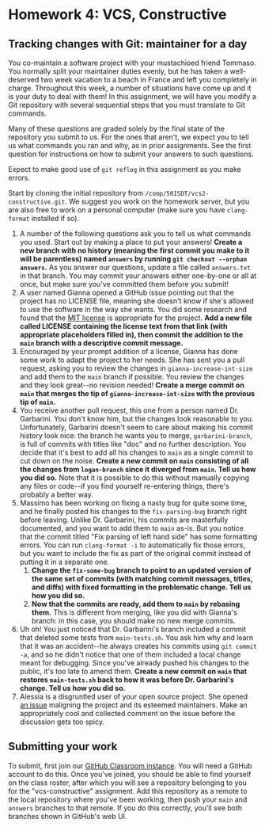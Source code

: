 ---
---
# Homework 4: VCS, Constructive

## Tracking changes with Git: maintainer for a day

You co-maintain a software project with your mustachioed friend Tommaso. You
normally split your maintainer duties evenly, but he has taken a well-deserved
two week vacation to a beach in France and left you completely in charge.
Throughout this week, a number of situations have come up and it is your duty
to deal with them! In this assignment, we will have you modify a Git repository
with several sequential steps that you must translate to Git commands.

Many of these questions are graded solely by the final state of the repository
you submit to us. For the ones that aren't, we expect you to tell us what
commands you ran and why, as in prior assignments. See the first question for
instructions on how to submit your answers to such questions.

Expect to make good use of `git reflog` in this assignment as you make errors.

Start by cloning the initial repository from
`/comp/50ISDT/vcs2-constructive.git`. We suggest you work on the homework
server, but you are also free to work on a personal computer (make sure you
have `clang-format` installed if so).

1. A number of the following questions ask you to tell us what commands you
   used. Start out by making a place to put your answers! **Create a new branch
   with no history (meaning the first commit you make to it will be parentless)
   named `answers` by running `git checkout --orphan answers`.** As you answer
   our questions, update a file called `answers.txt` in that branch. You may
   commit your answers either one-by-one or all at once, but make sure you've
   committed them before you submit!
1. A user named Gianna opened a GitHub issue pointing out that the project has
   no LICENSE file, meaning she doesn't know if she's allowed to use the
   software in the way she wants. You did some research and found that the [MIT
   license](https://choosealicense.com/licenses/mit/) is appropriate for the
   project. **Add a new file called LICENSE containing the license text from
   that link (with appropriate placeholders filled in), then commit the
   addition to the `main` branch with a descriptive commit message.**
1. Encouraged by your prompt addition of a license, Gianna has done some work
   to adapt the project to her needs. She has sent you a pull request, asking
   you to review the changes in `gianna-increase-int-size` and add them to the
   `main` branch if possible. You review the changes and they look great--no
   revision needed! **Create a merge commit on `main` that merges the tip of
   `gianna-increase-int-size` with the previous tip of `main`.**
1. You receive another pull request, this one from a person named Dr.
   Garbarini. You don't know him, but the changes look reasonable to you.
   Unfortunately, Garbarini doesn't seem to care about making his commit
   history look nice: the branch he wants you to merge, `garbarini-branch`, is
   full of commits with titles like "doc" and no further description. You
   decide that it's best to add all his changes to `main` as a single commit to
   cut down on the noise. **Create a new commit on `main` consisting of all the
   changes from `logan-branch` since it diverged from `main`. Tell us how you
   did so.** Note that it is possible to do this without manually copying any
   files or code--if you find yourself re-entering things, there's probably a
   better way.
1. Massimo has been working on fixing a nasty bug for quite some time, and he
   finally posted his changes to the `fix-parsing-bug` branch right before
   leaving. Unlike Dr. Garbarini, his commits are masterfully documented, and
   you want to add them to `main` as-is. But you notice that the commit titled
   "Fix parsing of left hand side" has some formatting errors. You can run
   `clang-format -i` to automatically fix those errors, but you want to include
   the fix as part of the original commit instead of putting it in a separate
   one.
   1. **Change the `fix-some-bug` branch to point to an updated version of the
      same set of commits (with matching commit messages, titles, and diffs)
      with fixed formatting in the problematic change. Tell us how you did
      so.**
   1. **Now that the commits are ready, add them to `main` by rebasing them.**
      This is different from merging, like you did with Gianna's branch: in
      this case, you should make no new merge commits.
1. Uh oh! You just noticed that Dr. Garbarini's branch included a commit that
   deleted some tests from `main-tests.sh`. You ask him why and learn that it
   was an accident--he always creates his commits using `git commit -a`, and so
   he didn't notice that one of them included a local change meant for
   debugging. Since you've already pushed his changes to the public, it's too
   late to amend them. **Create a new commit on `main` that restores
   `main-tests.sh` back to how it was before Dr. Garbarini's change. Tell us
   how you did so.**
1. Alessia is a disgruntled user of your open source project. She opened
   [an issue](04-vcs-constructive-issue.txt) maligning the project and its
   esteemed maintainers. Make an appropriately cool and collected comment on
   the issue before the discussion gets too spicy.

## Submitting your work

To submit, first join our [GitHub Classroom
instance](https://classroom.github.com/a/GJz9jQnu). You will need a GitHub
account to do this. Once you've joined, you should be able to find yourself on
the class roster, after which you will see a repository belonging to you for
the "vcs-constructive" assignment. Add this repository as a remote to the local
repository where you've been working, then push your `main` and `answers`
branches to that remote. If you do this correctly, you'll see both branches
shown in GitHub's web UI.
